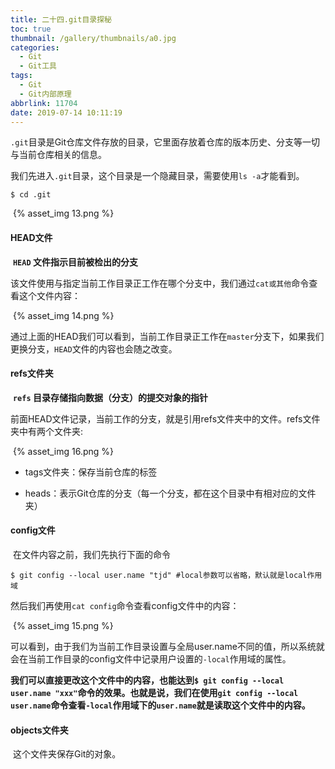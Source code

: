 ```yaml
---
title: 二十四.git目录探秘
toc: true
thumbnail: /gallery/thumbnails/a0.jpg
categories:
  - Git
  - Git工具
tags:
  - Git
  - Git内部原理
abbrlink: 11704
date: 2019-07-14 10:11:19
---
```


`.git`目录是Git仓库文件存放的目录，它里面存放着仓库的版本历史、分支等一切与当前仓库相关的信息。<!--more-->

我们先进入`.git`目录，这个目录是一个隐藏目录，需要使用`ls -a`才能看到。

```shell
$ cd .git
```

​	{% asset_img 13.png %}

#### HEAD文件

​	**`HEAD` 文件指示目前被检出的分支**

​	该文件使用与指定当前工作目录正工作在哪个分支中，我们通过`cat或其他`命令查看这个文件内容：

​	{% asset_img 14.png %}

​	通过上面的HEAD我们可以看到，当前工作目录正工作在`master`分支下，如果我们更换分支，`HEAD`文件的内容也会随之改变。

#### refs文件夹

​	**`refs` 目录存储指向数据（分支）的提交对象的指针**

​	前面HEAD文件记录，当前工作的分支，就是引用refs文件夹中的文件。refs文件夹中有两个文件夹:

​	{% asset_img 16.png %}

- tags文件夹：保存当前仓库的标签

- heads：表示Git仓库的分支（每一个分支，都在这个目录中有相对应的文件夹）

  

#### config文件

​	在文件内容之前，我们先执行下面的命令

```shell
$ git config --local user.name "tjd" #local参数可以省略，默认就是local作用域
```

​	然后我们再使用`cat config`命令查看config文件中的内容：

​	{% asset_img 15.png %}

​	可以看到，由于我们为当前工作目录设置与全局user.name不同的值，所以系统就会在当前工作目录的config文件中记录用户设置的`-local`作用域的属性。

​	**我们可以直接更改这个文件中的内容，也能达到`$ git config --local user.name "xxx"`命令的效果。也就是说，我们在使用`git config --local user.name`命令查看`-local`作用域下的`user.name`就是读取这个文件中的内容。**



#### objects文件夹

​	这个文件夹保存Git的对象。